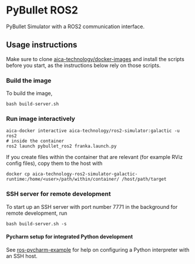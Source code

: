 # PyBullet ROS2

PyBullet Simulator with a ROS2 communication interface.

## Usage instructions

Make sure to clone [aica-technology/docker-images](https://github.com/aica-technology/docker-images) and install the
scripts before you start, as the instructions below rely on those scripts.

### Build the image

To build the image,

```console
bash build-server.sh
```

### Run image interactively

```console
aica-docker interactive aica-technology/ros2-simulator:galactic -u ros2
# inside the container
ros2 launch pybullet_ros2 franka.launch.py
```

If you create files within the container that are relevant (for example RViz config files), copy them to the host with

```console
docker cp aica-technology-ros2-simulator-galactic-runtime:/home/<user>/path/within/container/ /host/path/target
```

### SSH server for remote development

To start up an SSH server with port number 7771 in the background for remote development, run

```console
bash build-server.sh -s
```

#### Pycharm setup for integrated Python development

See [ros-pycharm-example](https://github.com/domire8/ros-pycharm-example) for help on configuring a Python interpreter
with an SSH host.
